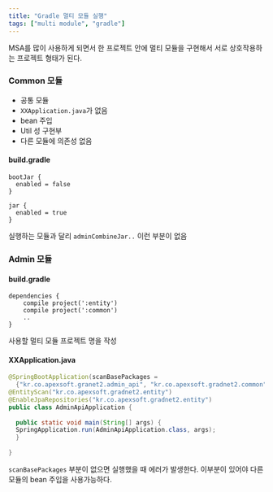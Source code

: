 ```yaml
---
title: "Gradle 멀티 모듈 실행"
tags: ["multi module", "gradle"]
---
```


MSA를 많이 사용하게 되면서 한 프로젝트 안에 멀티 모듈을 구현해서 서로 상호작용하는 프로젝트 형태가 된다. 

### Common 모듈
- 공통 모듈
- `XXApplication.java`가 없음 
- bean 주입
- Util 성 구현부 
- 다른 모듈에 의존성 없음

#### build.gradle
```
bootJar {  
  enabled = false  
}  
  
jar {  
  enabled = true  
}
```
실행하는 모듈과 달리 `adminCombineJar..` 이런 부분이 없음 

### Admin 모듈

#### build.gradle
```
dependencies {
	compile project(':entity')  
	compile project(':common')
	..
}
```
사용할 멀티 모듈 프로젝트 명을 작성 

#### XXApplication.java
```java
@SpringBootApplication(scanBasePackages =  
  {"kr.co.apexsoft.granet2.admin_api", "kr.co.apexsoft.gradnet2.common"})  
@EntityScan("kr.co.apexsoft.gradnet2.entity")  
@EnableJpaRepositories("kr.co.apexsoft.gradnet2.entity")  
public class AdminApiApplication {  
  
  public static void main(String[] args) {  
  SpringApplication.run(AdminApiApplication.class, args);  
  }  
  
}
```
`scanBasePackages` 부분이 없으면 실행했을 때 에러가 발생한다. 
이부분이 있어야 다른 모듈의 bean 주입을 사용가능하다. 
<!--stackedit_data:
eyJoaXN0b3J5IjpbODYxOTUxMDcwLC0yMDI4NzI4ODkwXX0=
-->